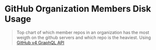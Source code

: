 # GitHub Organization Members Disk Usage

> Top chart of which member repos in an organization has the most weigth on the github servers and which repo is the heaviest. Using [GitHub v4 GraphQL API](https://developer.github.com/v4/)


